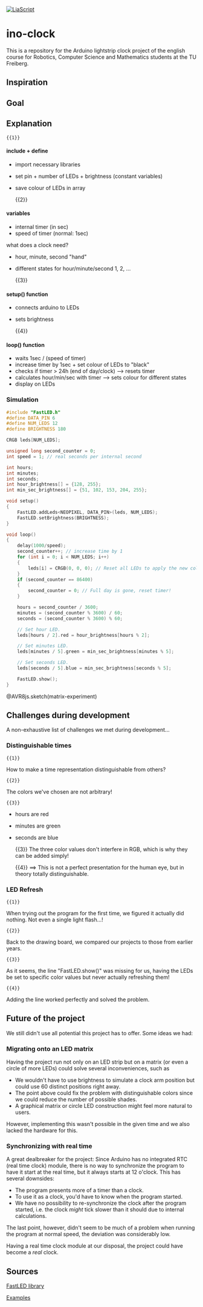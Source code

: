 <!--

import: https://raw.githubusercontent.com/liaTemplates/AVR8js/main/README.md

-->

[![LiaScript](https://raw.githubusercontent.com/LiaScript/LiaScript/master/badges/course.svg)](https://liascript.github.io/course/?https://raw.githubusercontent.com/Supergecki/ino-clock/main/README.md#1)

# ino-clock
This is a repository for the Arduino lightstrip clock project of the english course for Robotics, Computer Science and Mathematics students at the TU Freiberg.

## Inspiration

## Goal

## Explanation
    {{1}}
<h4>include + define</h4>

* import necessary libraries
* set pin + number of LEDs + brightness (constant variables)
* save colour of LEDs in  array

    {{2}}
<h4>variables</h4>

* internal timer (in sec)
* speed of timer (normal: 1sec)

what does a clock need?

* hour, minute, second "hand"
* different states for hour/minute/second 1, 2, ...

    {{3}}
<h4>setup() function</h4>

* connects arduino to LEDs
* sets brightness

    {{4}}
<h4>loop() function</h4>

* waits 1sec / (speed of timer)
* increase timer by 1sec + set colour of LEDs to "black"
* checks if timer > 24h (end of day/clock) --> resets timer
* calculates hour/min/sec with timer --> sets colour for different states
* display on LEDs

### Simulation

<div id="matrix-experiment">
<wokwi-neopixel-matrix pin="6" cols="12" rows="1"></wokwi-neopixel-matrix>
<span id="simulation-time"></span>
</div>

```cpp             Automata
#include "FastLED.h"
#define DATA_PIN 6
#define NUM_LEDS 12
#define BRIGHTNESS 180

CRGB leds[NUM_LEDS];

unsigned long second_counter = 0;
int speed = 1; // real seconds per internal second

int hours;
int minutes;
int seconds;
int hour_brightness[] = {128, 255};
int min_sec_brightness[] = {51, 102, 153, 204, 255};

void setup()
{
    FastLED.addLeds<NEOPIXEL, DATA_PIN>(leds, NUM_LEDS);
    FastLED.setBrightness(BRIGHTNESS);
}

void loop()
{
    delay(1000/speed);
    second_counter++; // increase time by 1
    for (int i = 0; i < NUM_LEDS; i++)
    {
        leds[i] = CRGB(0, 0, 0); // Reset all LEDs to apply the new colors afterwards.
    }
    if (second_counter == 86400)
    {
        second_counter = 0; // Full day is gone, reset timer!
    }

    hours = second_counter / 3600;
    minutes = (second_counter % 3600) / 60;
    seconds = (second_counter % 3600) % 60;

    // Set hour LED.
    leds[hours / 2].red = hour_brightness[hours % 2];

    // Set minutes LED.
    leds[minutes / 5].green = min_sec_brightness[minutes % 5];

    // Set seconds LED.
    leds[seconds / 5].blue = min_sec_brightness[seconds % 5];

    FastLED.show();
}
```
@AVR8js.sketch(matrix-experiment)

## Challenges during development

A non-exhaustive list of challenges we met during development...

### Distinguishable times

    {{1}}
How to make a time representation distinguishable from others?

    {{2}}
The colors we've chosen are not arbitrary!

    {{3}}
- hours are red
- minutes are green
- seconds are blue

    {{3}}
The three color values don't interfere in RGB, which is why they can be added simply!

    {{4}}
$\implies$ This is not a perfect presentation for the human eye, but in theory totally distinguishable.

### LED Refresh

    {{1}}
When trying out the program for the first time, we figured it actually did nothing. Not even a single light flash...!

    {{2}}
Back to the drawing board, we compared our projects to those from earlier years.

    {{3}}
As it seems, the line "FastLED.show()" was missing for us, having the LEDs be set to specific color values but never actually refreshing them!

    {{4}}
Adding the line worked perfectly and solved the problem.

## Future of the project

We still didn't use all potential this project has to offer. Some ideas we had:

### Migrating onto an LED matrix

Having the project run not only on an LED strip but on a matrix (or even a circle of more LEDs) could solve several inconveniences, such as

- We wouldn't have to use brightness to simulate a clock arm position but could use 60 distinct positions right away.
- The point above could fix the problem with distinguishable colors since we could reduce the number of possible shades.
- A graphical matrix or circle LED construction might feel more natural to users.

However, implementing this wasn't possible in the given time and we also lacked the hardware for this.

### Synchronizing with real time

A great dealbreaker for the project: Since Arduino has no integrated RTC (real time clock) module, there is no way to synchronize the program to have it start at the real time, but it always starts at 12 o'clock. This has several downsides:

- The program presents more of a timer than a clock.
- To use it as a clock, you'd have to know when the program started.
- We have no possibility to re-synchronize the clock after the program started, i.e. the clock _might_ tick slower than it should due to internal calculations.

The last point, however, didn't seem to be much of a problem when running the program at normal speed, the deviation was considerably low.

Having a real time clock module at our disposal, the project could have become a _real_ clock.

## Sources

[FastLED library](https://github.com/FastLED/FastLED/wiki/Pixel-reference#chsv)

[Examples](https://github.com/TUBAF-IUZ-LiaScript/ENGLISH-ROB-BGIP/blob/main/Arduino-projects/main.md)

